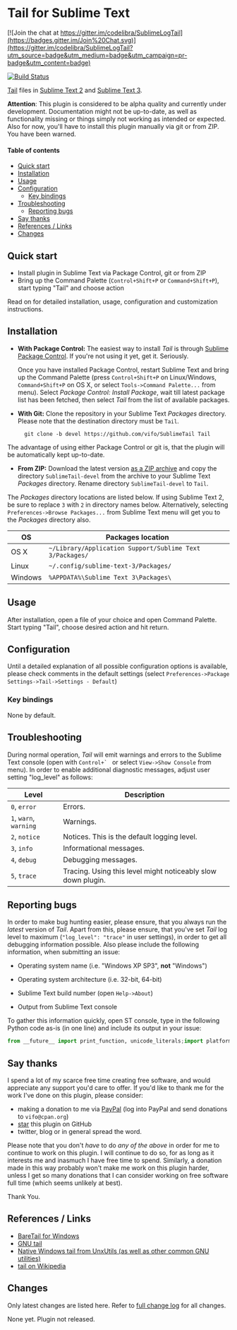 # Tail for Sublime Text

[![Join the chat at https://gitter.im/codelibra/SublimeLogTail](https://badges.gitter.im/Join%20Chat.svg)](https://gitter.im/codelibra/SublimeLogTail?utm_source=badge&utm_medium=badge&utm_campaign=pr-badge&utm_content=badge)

[![Build Status](https://secure.travis-ci.org/vifo/SublimeTail.png)](http://travis-ci.org/vifo/SublimeTail)

[Tail](http://goo.gl/Pvbmrz) files in [Sublime Text 2](http://www.sublimetext.com/2) and [Sublime Text 3](http://www.sublimetext.com/3).

**Attention**: This plugin is considered to be alpha quality and currently under development. Documentation might not be up-to-date, as well as functionality missing or things simply not working as intended or expected. Also for now, you'll have to install this plugin manually via git or from ZIP. You have been warned.

#### Table of contents

* [Quick start](#quick-start)
* [Installation](#installation)
* [Usage](#usage)
* [Configuration](#configuration)
	+ [Key bindings](#configuration-key-bindings)
* [Troubleshooting](#troubleshooting)
	+ [Reporting bugs](#troubleshooting-reporting-bugs)
* [Say thanks](#say-thanks)
* [References / Links](#references-links)
* [Changes](#changes)

<a name="quick-start" />

## Quick start

* Install plugin in Sublime Text via Package Control, git or from ZIP
* Bring up the Command Palette (`Control+Shift+P` or `Command+Shift+P`), start typing "Tail" and choose action

Read on for detailed installation, usage, configuration and customization instructions.

<a name="installation" />

## Installation

* **With Package Control:** The easiest way to install *Tail* is through [Sublime Package Control](http://wbond.net/sublime_packages/package_control). If you're not using it yet, get it. Seriously.

  Once you have installed Package Control, restart Sublime Text and bring up the Command Palette (press `Control+Shift+P` on Linux/Windows, `Command+Shift+P` on OS X, or select `Tools->Command Palette...` from menu). Select *Package Control: Install Package*, wait till latest package list has been fetched, then select *Tail* from the list of available packages.

* **With Git:** Clone the repository in your Sublime Text *Packages* directory. Please note that the destination directory must be `Tail`.

        git clone -b devel https://github.com/vifo/SublimeTail Tail

The advantage of using either Package Control or git is, that the plugin will be automatically kept up-to-date.

* **From ZIP:** Download the latest version [as a ZIP archive](https://github.com/vifo/SublimeTail/archive/devel.zip) and copy the directory `SublimeTail-devel` from the archive to your Sublime Text *Packages* directory. Rename directory `SublimeTail-devel` to `Tail`.

The *Packages* directory locations are listed below. If using Sublime Text 2, be sure to replace `3` with `2` in directory names below.  Alternatively, selecting `Preferences->Browse Packages...` from Sublime Text menu will get you to the *Packages* directory also.

| OS            | Packages location                                         |
| ------------- | --------------------------------------------------------- |
| OS X          | `~/Library/Application Support/Sublime Text 3/Packages/`  |
| Linux         | `~/.config/sublime-text-3/Packages/`                      |
| Windows       | `%APPDATA%\Sublime Text 3\Packages\`                      |

<a name="usage" />

## Usage

After installation, open a file of your choice and open Command Palette. Start typing "Tail", choose desired action and hit return.

<a name="configuration" />

## Configuration

Until a detailed explanation of all possible configuration options is available, please check comments in the default settings (select `Preferences->Package Settings->Tail->Settings - Default`)

<a name="configuration-key-bindings" />

### Key bindings

None by default.

<a name="troubleshooting" />

## Troubleshooting

During normal operation, *Tail* will emit warnings and errors to the Sublime Text console (open with ``Control+` `` or select `View->Show Console` from menu). In order to enable additional diagnostic messages, adjust user setting "log_level" as follows:

| Level                     | Description                                                    |
| ------------------------- | -------------------------------------------------------------- |
| `0`, `error`              | Errors.                                                        |
| `1`, `warn`, `warning`    | Warnings.                                                      |
| `2`, `notice`             | Notices. This is the default logging level.                    |
| `3`, `info`               | Informational messages.                                        |
| `4`, `debug`              | Debugging messages.                                            |
| `5`, `trace`              | Tracing. Using this level might noticeably slow down plugin.   |

<a name="reporting-bugs" />

## Reporting bugs

In order to make bug hunting easier, please ensure, that you always run the *latest* version of *Tail*. Apart from this, please ensure, that you've set *Tail* log level to maximum (`"log_level": "trace"` in user settings), in order to get all debugging information possible. Also please include the following information, when submitting an issue:

* Operating system name (i.e. "Windows XP SP3", **not** "Windows")

* Operating system architecture (i.e. 32-bit, 64-bit)

* Sublime Text build number (open `Help->About`)

* Output from Sublime Text console

To gather this information quickly, open ST console, type in the following Python code as-is (in one line) and include its output in your issue:

```python
from __future__ import print_function, unicode_literals;import platform, sublime, datetime;print('-' * 78);print('Date/time: {0}'.format(datetime.datetime.utcnow().strftime('%Y-%m-%d %H:%M:%S +0000')));print('Sublime Text version: {0}'.format(sublime.version()));print('Platform: {0}'.format(sublime.platform()));print('CPU architecture: {0}'.format(sublime.arch()));print('OS info: {0}'.format(repr(platform.platform())));print('-' * 78)
```

<a name="say-thanks" />

## Say thanks

I spend a lot of my scarce free time creating free software, and would appreciate any support you'd care to offer. If you'd like to thank me for the work I've done on this plugin, please consider:

* making a donation to me via [PayPal](https://www.paypal.com/) (log into PayPal and send donations to `vifo@cpan.org`)
* [star](https://github.com/blog/1204-notifications-stars) this plugin on GitHub
* twitter, blog or in general spread the word.

Please note that you don't *have* to do *any of the above* in order for me to continue to work on this plugin. I will continue to do so, for as long as it interests me and inasmuch I have free time to spend. Similarly, a donation made in this way probably won't make me work on this plugin harder, unless I get so many donations that I can consider working on free software full time (which seems unlikely at best).

Thank You.

<a name="changes" />

## References / Links

* [BareTail for Windows](http://www.baremetalsoft.com/baretail/)
* [GNU tail](https://www.gnu.org/software/coreutils/manual/html_node/tail-invocation.html)
* [Native Windows tail from UnxUtils (as well as other common GNU utilities)](http://unxutils.sourceforge.net/)
* [tail on Wikipedia](http://goo.gl/Pvbmrz)

## Changes

Only latest changes are listed here. Refer to [full change log](https://github.com/vifo/SublimeTail/blob/devel/CHANGES.markdown) for all changes.

None yet. Plugin not released.

